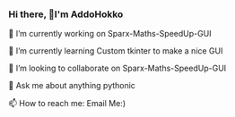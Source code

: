 ### Hi there, 👋I'm AddoHokko
🔭 I’m currently working on          Sparx-Maths-SpeedUp-GUI  
 
🌱 I’m currently learning Custom tkinter to make a nice GUI

👯 I’m looking to collaborate on Sparx-Maths-SpeedUp-GUI

💬 Ask me about anything pythonic

📫 How to reach me: Email Me:) 

<!--
**ACuteCat24/ACuteCat24** is a ✨ _special_ ✨ repository because its `README.md` (this file) appears on your GitHub profile.

Here are some ideas to get you started:

- 🔭 I’m currently working on ...
- 🌱 I’m currently learning ...
- 👯 I’m looking to collaborate on ...
- 🤔 I’m looking for help with ...
- 💬 Ask me about ...
- 📫 How to reach me: ...
- 😄 Pronouns: ...
- ⚡ Fun fact: ...
-->
